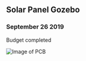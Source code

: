 Solar Panel Gozebo
-------------------
### September 26 2019
Budget completed 



![Image of PCB](https://thesweeterman.github.io/TBD/Purchase.PNG)
